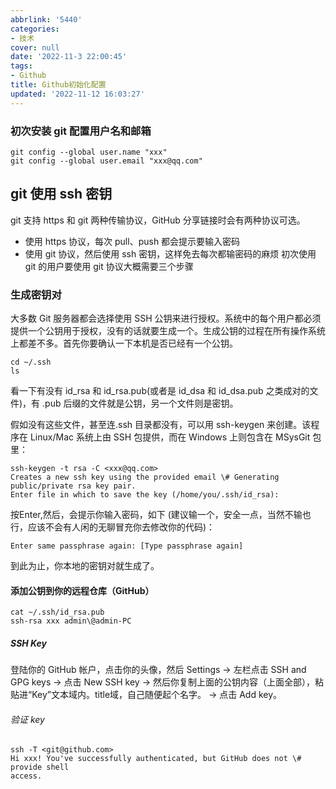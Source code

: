```yaml
---
abbrlink: '5440'
categories:
- 技术
cover: null
date: '2022-11-3 22:00:45'
tags:
- Github
title: Github初始化配置
updated: '2022-11-12 16:03:27'
---
```

### 初次安装 git 配置用户名和邮箱

```
git config --global user.name "xxx"
git config --global user.email "xxx@qq.com"
```

## git 使用 ssh 密钥

git 支持 https 和 git 两种传输协议，GitHub 分享链接时会有两种协议可选。

- 使用 https 协议，每次 pull、push 都会提示要输入密码
- 使用 git 协议，然后使用 ssh 密钥，这样免去每次都输密码的麻烦
  初次使用 git 的用户要使用 git 协议大概需要三个步骤

### 生成密钥对

大多数 Git 服务器都会选择使用 SSH 公钥来进行授权。系统中的每个用户都必须提供一个公钥用于授权，没有的话就要生成一个。生成公钥的过程在所有操作系统上都差不多。首先你要确认一下本机是否已经有一个公钥。

```
cd ~/.ssh
ls
```

看一下有没有 id_rsa 和 id_rsa.pub(或者是 id_dsa 和 id_dsa.pub 之类成对的文件)，有 .pub 后缀的文件就是公钥，另一个文件则是密钥。

假如没有这些文件，甚至连.ssh 目录都没有，可以用 ssh-keygen 来创建。该程序在 Linux/Mac 系统上由 SSH 包提供，而在 Windows 上则包含在 MSysGit 包里：

```
ssh-keygen -t rsa -C <xxx@qq.com>
Creates a new ssh key using the provided email \# Generating public/private rsa key pair.
Enter file in which to save the key (/home/you/.ssh/id_rsa):
```

按Enter,然后，会提示你输入密码，如下 (建议输一个，安全一点，当然不输也行，应该不会有人闲的无聊冒充你去修改你的代码)：

```
Enter same passphrase again: [Type passphrase again]
```

到此为止，你本地的密钥对就生成了。

#### 添加公钥到你的远程仓库（GitHub）

```
cat ~/.ssh/id_rsa.pub
ssh-rsa xxx admin\@admin-PC
```

##### SSH Key

登陆你的 GitHub 帐户，点击你的头像，然后 Settings -> 左栏点击 SSH and GPG keys -> 点击 New SSH key -> 然后你复制上面的公钥内容（上面全部），粘贴进“Key”文本域内。title域，自己随便起个名字。 -> 点击 Add key。

###### 验证 key

```
ssh -T <git@github.com>
Hi xxx! You've successfully authenticated, but GitHub does not \# provide shell
access.
```
